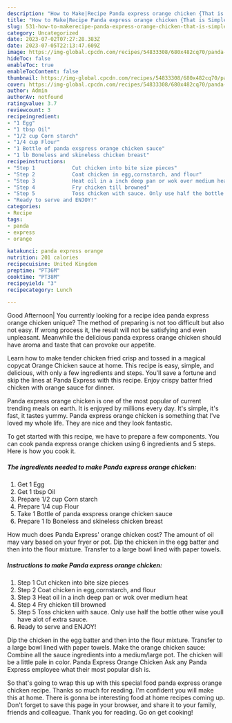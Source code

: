 ```yaml
---
description: "How to Make|Recipe Panda express orange chicken {That is Simple"
title: "How to Make|Recipe Panda express orange chicken {That is Simple"
slug: 531-how-to-makerecipe-panda-express-orange-chicken-that-is-simple
category: Uncategorized
date: 2023-07-02T07:27:28.383Z
date: 2023-07-05T22:13:47.609Z
image: https://img-global.cpcdn.com/recipes/54833308/680x482cq70/panda-express-orange-chicken-recipe-main-photo.jpg
hideToc: false
enableToc: true
enableTocContent: false
thumbnail: https://img-global.cpcdn.com/recipes/54833308/680x482cq70/panda-express-orange-chicken-recipe-main-photo.jpg
cover: https://img-global.cpcdn.com/recipes/54833308/680x482cq70/panda-express-orange-chicken-recipe-main-photo.jpg
author: Admin
authorAv: notfound
ratingvalue: 3.7
reviewcount: 3
recipeingredient:
- "1 Egg"
- "1 tbsp Oil"
- "1/2 cup Corn starch"
- "1/4 cup Flour"
- "1 Bottle of panda exspress orange chicken sauce"
- "1 lb Boneless and skineless chicken breast"
recipeinstructions:
- "Step 1            Cut chicken into bite size pieces"
- "Step 2            Coat chicken in egg,cornstarch, and flour"
- "Step 3            Heat oil in a inch deep pan or wok over medium heat"
- "Step 4            Fry chicken till browned"
- "Step 5            Toss chicken with sauce. Only use half the bottle other wise youll have alot of extra sauce."
- "Ready to serve and ENJOY!"
categories:
- Recipe
tags:
- panda
- express
- orange

katakunci: panda express orange 
nutrition: 201 calories
recipecuisine: United Kingdom
preptime: "PT36M"
cooktime: "PT38M"
recipeyield: "3"
recipecategory: Lunch

---
```



Good Afternoon| You currently looking for a recipe idea panda express orange chicken unique? The method of preparing is not too difficult but also not easy. If wrong process it, the result will not be satisfying and even unpleasant. Meanwhile the delicious panda express orange chicken should have aroma and taste that can provoke our appetite.





Learn how to make tender chicken fried crisp and tossed in a magical copycat Orange Chicken sauce at home. This recipe is easy, simple, and delicious, with only a few ingredients and steps. You&#39;ll save a fortune and skip the lines at Panda Express with this recipe. Enjoy crispy batter fried chicken with orange sauce for dinner.

Panda express orange chicken is one of the most popular of current trending meals on earth. It is enjoyed by millions every day. It's simple, it's fast, it tastes yummy. Panda express orange chicken is something that I've loved my whole life. They are nice and they look fantastic.


To get started with this recipe, we have to prepare a few components. You can cook panda express orange chicken using 6 ingredients and 5 steps. Here is how you cook it.

<!--inarticleads1-->

##### The ingredients needed to make Panda express orange chicken:

1. Get 1 Egg
1. Get 1 tbsp Oil
1. Prepare 1/2 cup Corn starch
1. Prepare 1/4 cup Flour
1. Take 1 Bottle of panda exspress orange chicken sauce
1. Prepare 1 lb Boneless and skineless chicken breast


How much does Panda Express&#39; orange chicken cost? The amount of oil may vary based on your fryer or pot. Dip the chicken in the egg batter and then into the flour mixture. Transfer to a large bowl lined with paper towels. 

<!--inarticleads2-->

##### Instructions to make Panda express orange chicken:

1. Step 1            Cut chicken into bite size pieces
1. Step 2            Coat chicken in egg,cornstarch, and flour
1. Step 3            Heat oil in a inch deep pan or wok over medium heat
1. Step 4            Fry chicken till browned
1. Step 5            Toss chicken with sauce. Only use half the bottle other wise youll have alot of extra sauce.
1. Ready to serve and ENJOY!

Dip the chicken in the egg batter and then into the flour mixture. Transfer to a large bowl lined with paper towels. Make the orange chicken sauce: Combine all the sauce ingredients into a medium/large pot. The chicken will be a little pale in color. Panda Express Orange Chicken Ask any Panda Express employee what their most popular dish is. 

So that's going to wrap this up with this special food panda express orange chicken recipe. Thanks so much for reading. I'm confident you will make this at home. There is gonna be interesting food at home recipes coming up. Don't forget to save this page in your browser, and share it to your family, friends and colleague. Thank you for reading. Go on get cooking!

